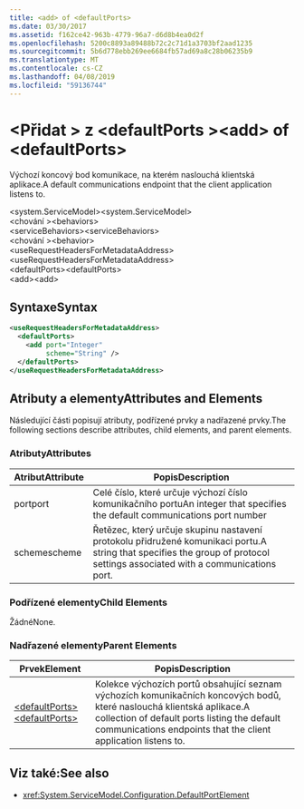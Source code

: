 ```yaml
---
title: <add> of <defaultPorts>
ms.date: 03/30/2017
ms.assetid: f162ce42-963b-4779-96a7-d6d8b4ea0d2f
ms.openlocfilehash: 5200c8893a89488b72c2c71d1a3703bf2aad1235
ms.sourcegitcommit: 5b6d778ebb269ee6684fb57ad69a8c28b06235b9
ms.translationtype: MT
ms.contentlocale: cs-CZ
ms.lasthandoff: 04/08/2019
ms.locfileid: "59136744"
---
```

# <a name="add-of-defaultports"></a><span data-ttu-id="ff1f8-102">\<Přidat > z \<defaultPorts ></span><span class="sxs-lookup"><span data-stu-id="ff1f8-102">\<add> of \<defaultPorts></span></span>
<span data-ttu-id="ff1f8-103">Výchozí koncový bod komunikace, na kterém naslouchá klientská aplikace.</span><span class="sxs-lookup"><span data-stu-id="ff1f8-103">A default communications endpoint that the client application listens to.</span></span>  
  
 <span data-ttu-id="ff1f8-104">\<system.ServiceModel></span><span class="sxs-lookup"><span data-stu-id="ff1f8-104">\<system.ServiceModel></span></span>  
<span data-ttu-id="ff1f8-105">\<chování ></span><span class="sxs-lookup"><span data-stu-id="ff1f8-105">\<behaviors></span></span>  
<span data-ttu-id="ff1f8-106">\<serviceBehaviors></span><span class="sxs-lookup"><span data-stu-id="ff1f8-106">\<serviceBehaviors></span></span>  
<span data-ttu-id="ff1f8-107">\<chování ></span><span class="sxs-lookup"><span data-stu-id="ff1f8-107">\<behavior></span></span>  
<span data-ttu-id="ff1f8-108">\<useRequestHeadersForMetadataAddress></span><span class="sxs-lookup"><span data-stu-id="ff1f8-108">\<useRequestHeadersForMetadataAddress></span></span>  
<span data-ttu-id="ff1f8-109">\<defaultPorts></span><span class="sxs-lookup"><span data-stu-id="ff1f8-109">\<defaultPorts></span></span>  
<span data-ttu-id="ff1f8-110">\<add></span><span class="sxs-lookup"><span data-stu-id="ff1f8-110">\<add></span></span>  
  
## <a name="syntax"></a><span data-ttu-id="ff1f8-111">Syntaxe</span><span class="sxs-lookup"><span data-stu-id="ff1f8-111">Syntax</span></span>  
  
```xml  
<useRequestHeadersForMetadataAddress>
  <defaultPorts>
    <add port="Integer"
         scheme="String" />
  </defaultPorts>
</useRequestHeadersForMetadataAddress>
```  
  
## <a name="attributes-and-elements"></a><span data-ttu-id="ff1f8-112">Atributy a elementy</span><span class="sxs-lookup"><span data-stu-id="ff1f8-112">Attributes and Elements</span></span>  
 <span data-ttu-id="ff1f8-113">Následující části popisují atributy, podřízené prvky a nadřazené prvky.</span><span class="sxs-lookup"><span data-stu-id="ff1f8-113">The following sections describe attributes, child elements, and parent elements.</span></span>  
  
### <a name="attributes"></a><span data-ttu-id="ff1f8-114">Atributy</span><span class="sxs-lookup"><span data-stu-id="ff1f8-114">Attributes</span></span>  
  
|<span data-ttu-id="ff1f8-115">Atribut</span><span class="sxs-lookup"><span data-stu-id="ff1f8-115">Attribute</span></span>|<span data-ttu-id="ff1f8-116">Popis</span><span class="sxs-lookup"><span data-stu-id="ff1f8-116">Description</span></span>|  
|---------------|-----------------|  
|<span data-ttu-id="ff1f8-117">port</span><span class="sxs-lookup"><span data-stu-id="ff1f8-117">port</span></span>|<span data-ttu-id="ff1f8-118">Celé číslo, které určuje výchozí číslo komunikačního portu</span><span class="sxs-lookup"><span data-stu-id="ff1f8-118">An integer that specifies the default communications port number</span></span>|  
|<span data-ttu-id="ff1f8-119">scheme</span><span class="sxs-lookup"><span data-stu-id="ff1f8-119">scheme</span></span>|<span data-ttu-id="ff1f8-120">Řetězec, který určuje skupinu nastavení protokolu přidružené komunikaci portu.</span><span class="sxs-lookup"><span data-stu-id="ff1f8-120">A string that specifies the group of protocol settings associated with a communications port.</span></span>|  
  
### <a name="child-elements"></a><span data-ttu-id="ff1f8-121">Podřízené elementy</span><span class="sxs-lookup"><span data-stu-id="ff1f8-121">Child Elements</span></span>  
 <span data-ttu-id="ff1f8-122">Žádné</span><span class="sxs-lookup"><span data-stu-id="ff1f8-122">None.</span></span>  
  
### <a name="parent-elements"></a><span data-ttu-id="ff1f8-123">Nadřazené elementy</span><span class="sxs-lookup"><span data-stu-id="ff1f8-123">Parent Elements</span></span>  
  
|<span data-ttu-id="ff1f8-124">Prvek</span><span class="sxs-lookup"><span data-stu-id="ff1f8-124">Element</span></span>|<span data-ttu-id="ff1f8-125">Popis</span><span class="sxs-lookup"><span data-stu-id="ff1f8-125">Description</span></span>|  
|-------------|-----------------|  
|[<span data-ttu-id="ff1f8-126">\<defaultPorts></span><span class="sxs-lookup"><span data-stu-id="ff1f8-126">\<defaultPorts></span></span>](../../../../../docs/framework/configure-apps/file-schema/wcf/defaultports.md)|<span data-ttu-id="ff1f8-127">Kolekce výchozích portů obsahující seznam výchozích komunikačních koncových bodů, které naslouchá klientská aplikace.</span><span class="sxs-lookup"><span data-stu-id="ff1f8-127">A collection of default ports listing the default communications endpoints that the client application listens to.</span></span>|  
  
## <a name="see-also"></a><span data-ttu-id="ff1f8-128">Viz také:</span><span class="sxs-lookup"><span data-stu-id="ff1f8-128">See also</span></span>

- <xref:System.ServiceModel.Configuration.DefaultPortElement>
